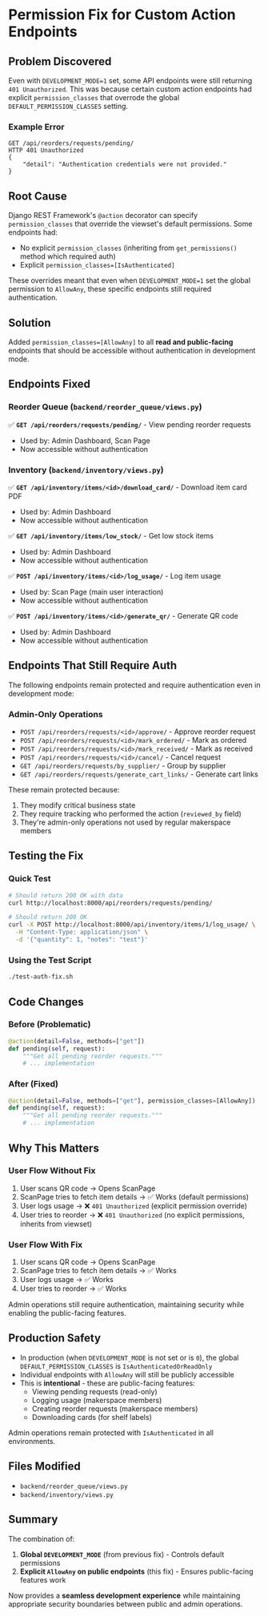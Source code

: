 # Permission Fix for Custom Action Endpoints

## Problem Discovered
Even with `DEVELOPMENT_MODE=1` set, some API endpoints were still returning `401 Unauthorized`. This was because certain custom action endpoints had explicit `permission_classes` that overrode the global `DEFAULT_PERMISSION_CLASSES` setting.

### Example Error
```
GET /api/reorders/requests/pending/
HTTP 401 Unauthorized
{
    "detail": "Authentication credentials were not provided."
}
```

## Root Cause
Django REST Framework's `@action` decorator can specify `permission_classes` that override the viewset's default permissions. Some endpoints had:
- No explicit `permission_classes` (inheriting from `get_permissions()` method which required auth)
- Explicit `permission_classes=[IsAuthenticated]`

These overrides meant that even when `DEVELOPMENT_MODE=1` set the global permission to `AllowAny`, these specific endpoints still required authentication.

## Solution
Added `permission_classes=[AllowAny]` to all **read and public-facing** endpoints that should be accessible without authentication in development mode.

## Endpoints Fixed

### Reorder Queue (`backend/reorder_queue/views.py`)
✅ **`GET /api/reorders/requests/pending/`** - View pending reorder requests
- Used by: Admin Dashboard, Scan Page
- Now accessible without authentication

### Inventory (`backend/inventory/views.py`)
✅ **`GET /api/inventory/items/<id>/download_card/`** - Download item card PDF
- Used by: Admin Dashboard
- Now accessible without authentication

✅ **`GET /api/inventory/items/low_stock/`** - Get low stock items
- Used by: Admin Dashboard
- Now accessible without authentication

✅ **`POST /api/inventory/items/<id>/log_usage/`** - Log item usage
- Used by: Scan Page (main user interaction)
- Now accessible without authentication

✅ **`POST /api/inventory/items/<id>/generate_qr/`** - Generate QR code
- Used by: Admin Dashboard
- Now accessible without authentication

## Endpoints That Still Require Auth
The following endpoints remain protected and require authentication even in development mode:

### Admin-Only Operations
- `POST /api/reorders/requests/<id>/approve/` - Approve reorder request
- `POST /api/reorders/requests/<id>/mark_ordered/` - Mark as ordered
- `POST /api/reorders/requests/<id>/mark_received/` - Mark as received
- `POST /api/reorders/requests/<id>/cancel/` - Cancel request
- `GET /api/reorders/requests/by_supplier/` - Group by supplier
- `GET /api/reorders/requests/generate_cart_links/` - Generate cart links

These remain protected because:
1. They modify critical business state
2. They require tracking who performed the action (`reviewed_by` field)
3. They're admin-only operations not used by regular makerspace members

## Testing the Fix

### Quick Test
```bash
# Should return 200 OK with data
curl http://localhost:8000/api/reorders/requests/pending/

# Should return 200 OK
curl -X POST http://localhost:8000/api/inventory/items/1/log_usage/ \
  -H "Content-Type: application/json" \
  -d '{"quantity": 1, "notes": "test"}'
```

### Using the Test Script
```bash
./test-auth-fix.sh
```

## Code Changes

### Before (Problematic)
```python
@action(detail=False, methods=["get"])
def pending(self, request):
    """Get all pending reorder requests."""
    # ... implementation
```

### After (Fixed)
```python
@action(detail=False, methods=["get"], permission_classes=[AllowAny])
def pending(self, request):
    """Get all pending reorder requests."""
    # ... implementation
```

## Why This Matters

### User Flow Without Fix
1. User scans QR code → Opens ScanPage
2. ScanPage tries to fetch item details → ✅ Works (default permissions)
3. User logs usage → ❌ `401 Unauthorized` (explicit permission override)
4. User tries to reorder → ❌ `401 Unauthorized` (no explicit permissions, inherits from viewset)

### User Flow With Fix
1. User scans QR code → Opens ScanPage
2. ScanPage tries to fetch item details → ✅ Works
3. User logs usage → ✅ Works
4. User tries to reorder → ✅ Works

Admin operations still require authentication, maintaining security while enabling the public-facing features.

## Production Safety
- In production (when `DEVELOPMENT_MODE` is not set or is `0`), the global `DEFAULT_PERMISSION_CLASSES` is `IsAuthenticatedOrReadOnly`
- Individual endpoints with `AllowAny` will still be publicly accessible
- This is **intentional** - these are public-facing features:
  - Viewing pending requests (read-only)
  - Logging usage (makerspace members)
  - Creating reorder requests (makerspace members)
  - Downloading cards (for shelf labels)

Admin operations remain protected with `IsAuthenticated` in all environments.

## Files Modified
- `backend/reorder_queue/views.py`
- `backend/inventory/views.py`

## Summary
The combination of:
1. **Global `DEVELOPMENT_MODE`** (from previous fix) - Controls default permissions
2. **Explicit `AllowAny` on public endpoints** (this fix) - Ensures public-facing features work

Now provides a **seamless development experience** while maintaining appropriate security boundaries between public and admin operations.

